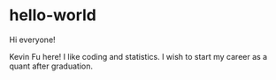 # hello-world

Hi everyone!

Kevin Fu here! I like coding and statistics. 
I wish to start my career as a quant after graduation.
